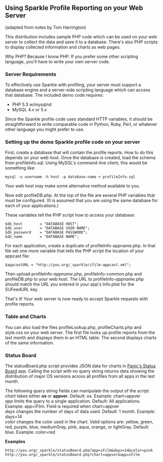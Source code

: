 ## Using Sparkle Profile Reporting on your Web Server
(adapted from notes by Tom Harrington)

This distribution includes sample PHP code which can be used on your web server to collect the data and save it to a database.  There's also PHP scripts to display collected information and charts as web pages.

Why PHP?  Because I know PHP.  If you prefer some other scripting language, you'll have to write your own server code.

### Server Requirements

To effectively use Sparkle with profiling, your server must support a database engine and a server-side scripting language which can access that database.  The included demo code requires:

* PHP 5.3 w/mysqlnd
* MySQL 4.x or 5.x

Since the Sparkle profile code uses standard HTTP variables, it should be straightforward to write comparable code in Python, Ruby, Perl, or whatever other language you might prefer to use.

### Setting up the demo Sparkle profile code on your server

First, create a database that will contain the profile reports.  How to do this depends on your web host.  Once the database is created, load the schema from profileInfo.sql.  Using MySQL's command-line client, this would be something like:

    mysql -u username -h host -p database-name < profileInfo.sql

Your web host may make some alternative method available to you.

Now edit profileDB.php.  At the top of the file are several PHP variables that must be configured. (It is assumed that you are using the same database for each of your applications.)

These variables tell the PHP script how to access your database:

	$db_host        = "DATABASE HOST";
	$db_user        = "DATABASE USER NAME";
	$db_password    = "DATABASE PASSWORD";
	$db_name        = "DATABASE NAME";

For each application, create a duplicate of profileInfo-appname.php. In that file set one more variable that tells the PHP script the location of your appcast file:

    $appcastURL = "http://you.org/_sparkle/ifilm-appcast.xml";

Then upload profileInfo-*appname*.php, profileInfo-common.php and profileDB.php to your web host.  The URL to profileInfo-*appname*.php should match the URL you entered in your app's Info.plist for the SUFeedURL key.

That's it!  Your web server is now ready to accept Sparkle requests with profile reports.

### Table and Charts

You can also load the files profileLookup.php, profileCharts.php and style.css on your web server.  The first file looks up profile reports from the last month and displays them in an HTML table. The second displays charts of the same information.

### Status Board

The statusBoard.php script provides JSON data for charts in [Panic's Status Board](http://panic.com/statusboard/) app. Calling the script with no query string returns data showing the distribution of major OS versions across all profiles from all apps in the last month.

The following query string fields can manipulate the output of the script:  
*chart* takes either **os** or **appver**. Default: os. Example: chart=appver  
*app* limits the query to a single application. Default: All applications. Example: app=iFilm. Field is required when chart=appver  
*days* changes the number of days of data used. Default: 1 month. Example: days=14  
*color* changes the color used in the chart. Valid options are: yellow, green, red, purple, blue, mediumGray, pink, aqua, orange, or lightGray. Default: blue. Example: color=red

**Examples**

    http://you.org/_sparkle/statusBoard.php?app=iFilm&days=14&color=pink  
    http://you.org/_sparkle/statusBoard.php?chart=appver&app=iFilm
